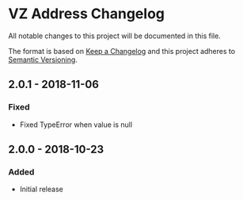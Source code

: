 # VZ Address Changelog

All notable changes to this project will be documented in this file.

The format is based on [Keep a Changelog](http://keepachangelog.com/) and this project adheres to [Semantic Versioning](http://semver.org/).

## 2.0.1 - 2018-11-06
### Fixed
- Fixed TypeError when value is null

## 2.0.0 - 2018-10-23
### Added
- Initial release
